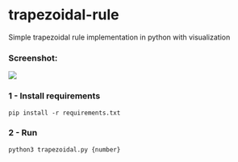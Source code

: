 # trapezoidal-rule
Simple trapezoidal rule implementation in python with visualization

### Screenshot:
![](https://i.imgur.com/NzCMGil.png)

### 1 - Install requirements
`pip install -r requirements.txt`

### 2 - Run
`python3 trapezoidal.py {number}`
